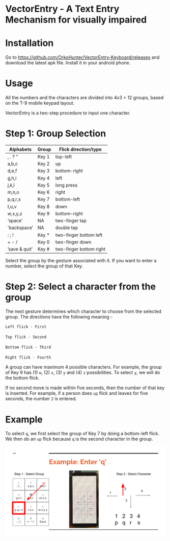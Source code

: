 # VectorEntry - A Text Entry Mechanism for visually impaired

# Installation

Go to https://github.com/OrkoHunter/VectorEntry-Keyboard/releases and download the latest apk file. Install it in your android phone.

# Usage

All the numbers and the characters are divided into 4x3 = 12 groups, based on the T-9 mobile keypad layout.

VectorEntry is a two-step procedure to input one character.

# Step 1: Group Selection

| Alphabets     | Group | Flick direction/type    |
|---------------|-------|-------------------------|
| , . ? ”       | Key 1 | top-left                |
| a,b,c         | Key 2 | up                      |
| d,e,f         | Key 3 | bottom-right            |
| g,h,i         | Key 4 | left                    |
| j,k,l         | Key 5 | long press              |
| m,n,o         | Key 6 | right                   |
| p,q,r,s       | Key 7 | bottom-left             |
| t,u,v         | Key 8 | down                    |
| w,x,y,z       | Key 9 | bottom-right            |
| ‘space’       | NA    | two-finger tap          |
| 'backspace'   | NA    | double tap              |
| : ; !         | Key * | two-finger bottom left  |
| + - /         | Key 0 | two-finger down         |
| ’save & quit’ | Key # | two-finger bottom right |

Select the group by the gesture associated with it. If you want to enter a number, select the group of that Key.

# Step 2: Select a character from the group

The next gesture determines which character to choose from the selected group. The directions have the following meaning -

```
Left flick - First

Top flick - Second

Bottom flick - Third

Right flick - Fourth
```

A group can have maximum 4 possible characters. For example, the group of Key 9 has (1) `w`, (2) `x`, (3) `y` and (4) `z` possibilities. To select `y`, we will do the bottom flick.

If no second move is made within five seconds, then the number of that key is inserted. For example, if a person does `up` flick and leaves for five seconds, the number `2` is entered.

# Example

To select `q`, we first select the group of Key 7 by doing a bottom-left flick. We then do an `up` flick because `q` is the second character in the group.

![Example to enter q](images/how-to-select-q.png)
